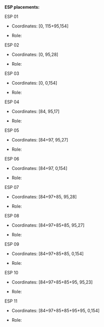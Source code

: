**ESP placements:**

ESP 01

* Coordinates: [0, 115+95,154]

* Role:

ESP 02

* Coordinates: [0, 95,28]

* Role:

ESP 03

* Coordinates: [0, 0,154]

* Role:

ESP 04

* Coordinates: [84, 95,17]

* Role:

ESP 05

* Coordinates: [84+97, 95,27]

* Role:

ESP 06

* Coordinates: [84+97, 0,154]

* Role:

ESP 07

* Coordinates: [84+97+85, 95,28]

* Role:

ESP 08

* Coordinates: [84+97+85+85, 95,27]

* Role:

ESP 09

* Coordinates: [84+97+85+85, 0,154]

* Role:

ESP 10

* Coordinates: [84+97+85+85+95, 95,23]

* Role:

ESP 11

* Coordinates: [84+97+85+85+95+95, 0,154]

* Role:

